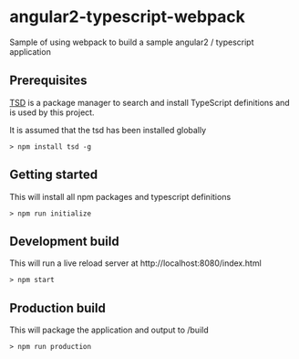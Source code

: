 # angular2-typescript-webpack

Sample of using webpack to build a sample angular2 / typescript application

## Prerequisites

[TSD](https://github.com/DefinitelyTyped/tsd) is a package manager to search and install TypeScript definitions and is used by this project.

It is assumed that the tsd has been installed globally

    > npm install tsd -g

## Getting started

This will install all npm packages and typescript definitions

    > npm run initialize

## Development build

This will run a live reload server at http://localhost:8080/index.html

    > npm start

## Production build

This will package the application and output to /build

    > npm run production
